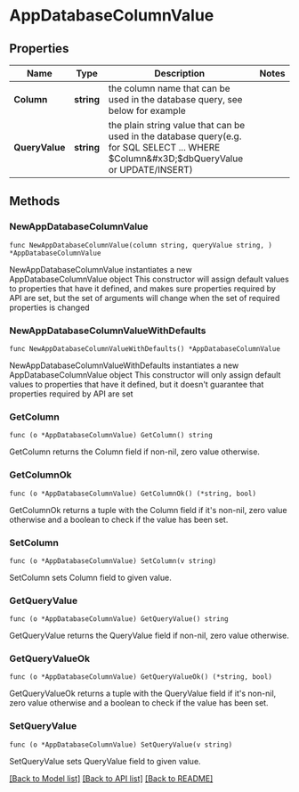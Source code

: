 # AppDatabaseColumnValue

## Properties

Name | Type | Description | Notes
------------ | ------------- | ------------- | -------------
**Column** | **string** | the column name that can be used in the database query, see below for example | 
**QueryValue** | **string** | the plain string value that can be used in the database query(e.g. for SQL SELECT ... WHERE $Column&#x3D;$dbQueryValue or UPDATE/INSERT) | 

## Methods

### NewAppDatabaseColumnValue

`func NewAppDatabaseColumnValue(column string, queryValue string, ) *AppDatabaseColumnValue`

NewAppDatabaseColumnValue instantiates a new AppDatabaseColumnValue object
This constructor will assign default values to properties that have it defined,
and makes sure properties required by API are set, but the set of arguments
will change when the set of required properties is changed

### NewAppDatabaseColumnValueWithDefaults

`func NewAppDatabaseColumnValueWithDefaults() *AppDatabaseColumnValue`

NewAppDatabaseColumnValueWithDefaults instantiates a new AppDatabaseColumnValue object
This constructor will only assign default values to properties that have it defined,
but it doesn't guarantee that properties required by API are set

### GetColumn

`func (o *AppDatabaseColumnValue) GetColumn() string`

GetColumn returns the Column field if non-nil, zero value otherwise.

### GetColumnOk

`func (o *AppDatabaseColumnValue) GetColumnOk() (*string, bool)`

GetColumnOk returns a tuple with the Column field if it's non-nil, zero value otherwise
and a boolean to check if the value has been set.

### SetColumn

`func (o *AppDatabaseColumnValue) SetColumn(v string)`

SetColumn sets Column field to given value.


### GetQueryValue

`func (o *AppDatabaseColumnValue) GetQueryValue() string`

GetQueryValue returns the QueryValue field if non-nil, zero value otherwise.

### GetQueryValueOk

`func (o *AppDatabaseColumnValue) GetQueryValueOk() (*string, bool)`

GetQueryValueOk returns a tuple with the QueryValue field if it's non-nil, zero value otherwise
and a boolean to check if the value has been set.

### SetQueryValue

`func (o *AppDatabaseColumnValue) SetQueryValue(v string)`

SetQueryValue sets QueryValue field to given value.



[[Back to Model list]](../README.md#documentation-for-models) [[Back to API list]](../README.md#documentation-for-api-endpoints) [[Back to README]](../README.md)


